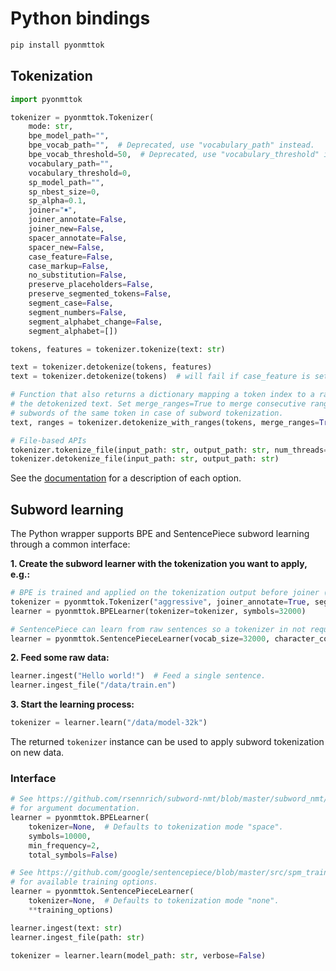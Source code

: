 # Python bindings

```bash
pip install pyonmttok
```

## Tokenization

```python
import pyonmttok

tokenizer = pyonmttok.Tokenizer(
    mode: str,
    bpe_model_path="",
    bpe_vocab_path="",  # Deprecated, use "vocabulary_path" instead.
    bpe_vocab_threshold=50,  # Deprecated, use "vocabulary_threshold" instead.
    vocabulary_path="",
    vocabulary_threshold=0,
    sp_model_path="",
    sp_nbest_size=0,
    sp_alpha=0.1,
    joiner="￭",
    joiner_annotate=False,
    joiner_new=False,
    spacer_annotate=False,
    spacer_new=False,
    case_feature=False,
    case_markup=False,
    no_substitution=False,
    preserve_placeholders=False,
    preserve_segmented_tokens=False,
    segment_case=False,
    segment_numbers=False,
    segment_alphabet_change=False,
    segment_alphabet=[])

tokens, features = tokenizer.tokenize(text: str)

text = tokenizer.detokenize(tokens, features)
text = tokenizer.detokenize(tokens)  # will fail if case_feature is set.

# Function that also returns a dictionary mapping a token index to a range in
# the detokenized text. Set merge_ranges=True to merge consecutive ranges, e.g.
# subwords of the same token in case of subword tokenization.
text, ranges = tokenizer.detokenize_with_ranges(tokens, merge_ranges=True)

# File-based APIs
tokenizer.tokenize_file(input_path: str, output_path: str, num_threads=1)
tokenizer.detokenize_file(input_path: str, output_path: str)
```

See the [documentation](../../docs/options.md) for a description of each option.

## Subword learning

The Python wrapper supports BPE and SentencePiece subword learning through a common interface:

**1\. Create the subword learner with the tokenization you want to apply, e.g.:**

```python
# BPE is trained and applied on the tokenization output before joiner (or spacer) annotations.
tokenizer = pyonmttok.Tokenizer("aggressive", joiner_annotate=True, segment_numbers=True)
learner = pyonmttok.BPELearner(tokenizer=tokenizer, symbols=32000)

# SentencePiece can learn from raw sentences so a tokenizer in not required.
learner = pyonmttok.SentencePieceLearner(vocab_size=32000, character_coverage=0.98)
```

**2\. Feed some raw data:**

```python
learner.ingest("Hello world!")  # Feed a single sentence.
learner.ingest_file("/data/train.en")
```

**3\. Start the learning process:**

```python
tokenizer = learner.learn("/data/model-32k")
```

The returned `tokenizer` instance can be used to apply subword tokenization on new data.

### Interface

```python
# See https://github.com/rsennrich/subword-nmt/blob/master/subword_nmt/learn_bpe.py
# for argument documentation.
learner = pyonmttok.BPELearner(
    tokenizer=None,  # Defaults to tokenization mode "space".
    symbols=10000,
    min_frequency=2,
    total_symbols=False)

# See https://github.com/google/sentencepiece/blob/master/src/spm_train_main.cc
# for available training options.
learner = pyonmttok.SentencePieceLearner(
    tokenizer=None,  # Defaults to tokenization mode "none".
    **training_options)

learner.ingest(text: str)
learner.ingest_file(path: str)

tokenizer = learner.learn(model_path: str, verbose=False)
```
